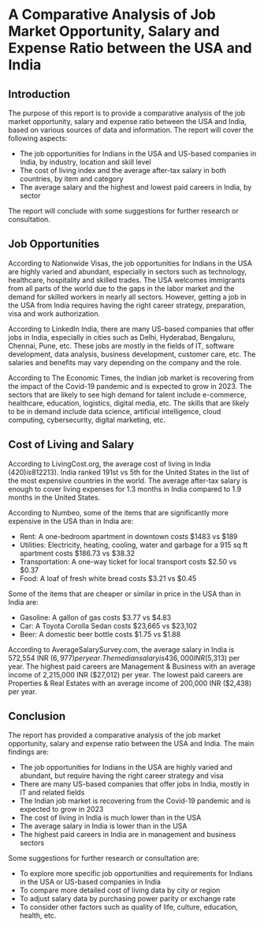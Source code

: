 # A Comparative Analysis of Job Market Opportunity, Salary and Expense Ratio between the USA and India

## Introduction

The purpose of this report is to provide a comparative analysis of the job market opportunity, salary and expense ratio between the USA and India, based on various sources of data and information. The report will cover the following aspects:

- The job opportunities for Indians in the USA and US-based companies in India, by industry, location and skill level
- The cost of living index and the average after-tax salary in both countries, by item and category
- The average salary and the highest and lowest paid careers in India, by sector

The report will conclude with some suggestions for further research or consultation.

## Job Opportunities

According to Nationwide Visas, the job opportunities for Indians in the USA are highly varied and abundant, especially in sectors such as technology, healthcare, hospitality and skilled trades. The USA welcomes immigrants from all parts of the world due to the gaps in the labor market and the demand for skilled workers in nearly all sectors. However, getting a job in the USA from India requires having the right career strategy, preparation, visa and work authorization.

According to LinkedIn India, there are many US-based companies that offer jobs in India, especially in cities such as Delhi, Hyderabad, Bengaluru, Chennai, Pune, etc. These jobs are mostly in the fields of IT, software development, data analysis, business development, customer care, etc. The salaries and benefits may vary depending on the company and the role.

According to The Economic Times, the Indian job market is recovering from the impact of the Covid-19 pandemic and is expected to grow in 2023. The sectors that are likely to see high demand for talent include e-commerce, healthcare, education, logistics, digital media, etc. The skills that are likely to be in demand include data science, artificial intelligence, cloud computing, cybersecurity, digital marketing, etc.

## Cost of Living and Salary

According to LivingCost.org, the average cost of living in India ($420) is 81% less expensive than in the United States ($2213). India ranked 191st vs 5th for the United States in the list of the most expensive countries in the world. The average after-tax salary is enough to cover living expenses for 1.3 months in India compared to 1.9 months in the United States.

According to Numbeo, some of the items that are significantly more expensive in the USA than in India are:

- Rent: A one-bedroom apartment in downtown costs $1483 vs $189
- Utilities: Electricity, heating, cooling, water and garbage for a 915 sq ft apartment costs $186.73 vs $38.32
- Transportation: A one-way ticket for local transport costs $2.50 vs $0.37
- Food: A loaf of fresh white bread costs $3.21 vs $0.45

Some of the items that are cheaper or similar in price in the USA than in India are:

- Gasoline: A gallon of gas costs $3.77 vs $4.83
- Car: A Toyota Corolla Sedan costs $23,665 vs $23,102
- Beer: A domestic beer bottle costs $1.75 vs $1.88

According to AverageSalarySurvey.com, the average salary in India is 572,554 INR ($6,977) per year. The median salary is 436,000 INR ($5,313) per year. The highest paid careers are Management & Business with an average income of 2,215,000 INR ($27,012) per year. The lowest paid careers are Properties & Real Estates with an average income of 200,000 INR ($2,438) per year.

## Conclusion

The report has provided a comparative analysis of the job market opportunity, salary and expense ratio between the USA and India. The main findings are:

- The job opportunities for Indians in the USA are highly varied and abundant, but require having the right career strategy and visa
- There are many US-based companies that offer jobs in India, mostly in IT and related fields
- The Indian job market is recovering from the Covid-19 pandemic and is expected to grow in 2023
- The cost of living in India is much lower than in the USA
- The average salary in India is lower than in the USA
- The highest paid careers in India are in management and business sectors

Some suggestions for further research or consultation are:

- To explore more specific job opportunities and requirements for Indians in the USA or US-based companies in India
- To compare more detailed cost of living data by city or region
- To adjust salary data by purchasing power parity or exchange rate
- To consider other factors such as quality of life, culture, education, health, etc.
